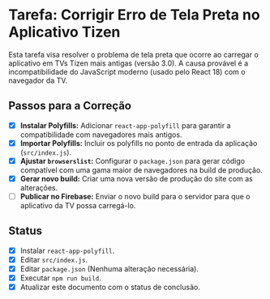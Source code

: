 # Tarefa: Corrigir Erro de Tela Preta no Aplicativo Tizen

Esta tarefa visa resolver o problema de tela preta que ocorre ao carregar o aplicativo em TVs Tizen mais antigas (versão 3.0). A causa provável é a incompatibilidade do JavaScript moderno (usado pelo React 18) com o navegador da TV.

## Passos para a Correção

- [x] **Instalar Polyfills:** Adicionar `react-app-polyfill` para garantir a compatibilidade com navegadores mais antigos.
- [x] **Importar Polyfills:** Incluir os polyfills no ponto de entrada da aplicação (`src/index.js`).
- [x] **Ajustar `browserslist`:** Configurar o `package.json` para gerar código compatível com uma gama maior de navegadores na build de produção.
- [x] **Gerar novo build:** Criar uma nova versão de produção do site com as alterações.
- [ ] **Publicar no Firebase:** Enviar o novo build para o servidor para que o aplicativo da TV possa carregá-lo.

## Status

- [x] Instalar `react-app-polyfill`.
- [x] Editar `src/index.js`.
- [x] Editar `package.json` (Nenhuma alteração necessária).
- [x] Executar `npm run build`.
- [x] Atualizar este documento com o status de conclusão. 